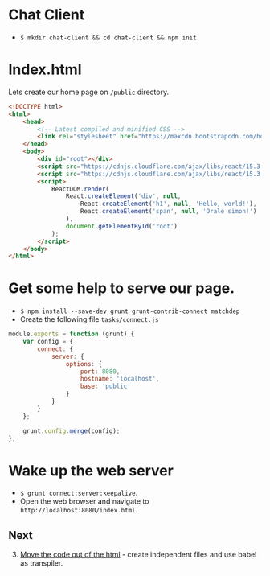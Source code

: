# Chat Client
- `$ mkdir chat-client && cd chat-client && npm init`

# Index.html
Lets create our home page on `/public` directory.

```html
<!DOCTYPE html>
<html>
    <head>
        <!-- Latest compiled and minified CSS -->
        <link rel="stylesheet" href="https://maxcdn.bootstrapcdn.com/bootstrap/latest/css/bootstrap.min.css">
    </head>
    <body>
        <div id="root"></div>
        <script src="https://cdnjs.cloudflare.com/ajax/libs/react/15.3.1/react.js"> </script>
        <script src="https://cdnjs.cloudflare.com/ajax/libs/react/15.3.1/react-dom.js"> </script>
        <script>
            ReactDOM.render(
                React.createElement('div', null,
                    React.createElement('h1', null, 'Hello, world!'),
                    React.createElement('span', null, 'Orale simon!')
                ),
                document.getElementById('root')
            );
        </script>
    </body>
</html>
```

# Get some help to serve our page.
- `$ npm install --save-dev grunt grunt-contrib-connect matchdep`
- Create the following file `tasks/connect.js`

```js
module.exports = function (grunt) {
    var config = {
        connect: {
            server: {
                options: {
                    port: 8080,
                    hostname: 'localhost',
                    base: 'public'
                }
            }
        }
    };

    grunt.config.merge(config);
};
```

# Wake up the web server
- `$ grunt connect:server:keepalive`.
- Open the web browser and navigate to `http://localhost:8080/index.html`.

## Next
3. [Move the code out of the html](ch-03.md) - create independent files and use babel as transpiler.